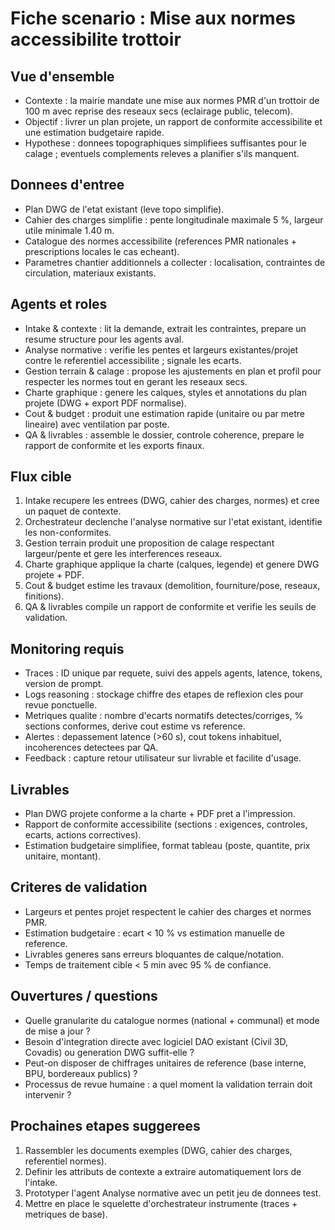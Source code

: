 ﻿# Fiche scenario : Mise aux normes accessibilite trottoir

## Vue d'ensemble
- Contexte : la mairie mandate une mise aux normes PMR d'un trottoir de 100 m avec reprise des reseaux secs (eclairage public, telecom).
- Objectif : livrer un plan projete, un rapport de conformite accessibilite et une estimation budgetaire rapide.
- Hypothese : donnees topographiques simplifiees suffisantes pour le calage ; eventuels complements releves a planifier s'ils manquent.

## Donnees d'entree
- Plan DWG de l'etat existant (leve topo simplifie).
- Cahier des charges simplifie : pente longitudinale maximale 5 %, largeur utile minimale 1.40 m.
- Catalogue des normes accessibilite (references PMR nationales + prescriptions locales le cas echeant).
- Parametres chantier additionnels a collecter : localisation, contraintes de circulation, materiaux existants.

## Agents et roles
- Intake & contexte : lit la demande, extrait les contraintes, prepare un resume structure pour les agents aval.
- Analyse normative : verifie les pentes et largeurs existantes/projet contre le referentiel accessibilite ; signale les ecarts.
- Gestion terrain & calage : propose les ajustements en plan et profil pour respecter les normes tout en gerant les reseaux secs.
- Charte graphique : genere les calques, styles et annotations du plan projete (DWG + export PDF normalise).
- Cout & budget : produit une estimation rapide (unitaire ou par metre lineaire) avec ventilation par poste.
- QA & livrables : assemble le dossier, controle coherence, prepare le rapport de conformite et les exports finaux.

## Flux cible
1. Intake recupere les entrees (DWG, cahier des charges, normes) et cree un paquet de contexte.
2. Orchestrateur declenche l'analyse normative sur l'etat existant, identifie les non-conformites.
3. Gestion terrain produit une proposition de calage respectant largeur/pente et gere les interferences reseaux.
4. Charte graphique applique la charte (calques, legende) et genere DWG projete + PDF.
5. Cout & budget estime les travaux (demolition, fourniture/pose, reseaux, finitions).
6. QA & livrables compile un rapport de conformite et verifie les seuils de validation.

## Monitoring requis
- Traces : ID unique par requete, suivi des appels agents, latence, tokens, version de prompt.
- Logs reasoning : stockage chiffre des etapes de reflexion cles pour revue ponctuelle.
- Metriques qualite : nombre d'ecarts normatifs detectes/corriges, % sections conformes, derive cout estime vs reference.
- Alertes : depassement latence (>60 s), cout tokens inhabituel, incoherences detectees par QA.
- Feedback : capture retour utilisateur sur livrable et facilite d'usage.

## Livrables
- Plan DWG projete conforme a la charte + PDF pret a l'impression.
- Rapport de conformite accessibilite (sections : exigences, controles, ecarts, actions correctives).
- Estimation budgetaire simplifiee, format tableau (poste, quantite, prix unitaire, montant).

## Criteres de validation
- Largeurs et pentes projet respectent le cahier des charges et normes PMR.
- Estimation budgetaire : ecart < 10 % vs estimation manuelle de reference.
- Livrables generes sans erreurs bloquantes de calque/notation.
- Temps de traitement cible < 5 min avec 95 % de confiance.

## Ouvertures / questions
- Quelle granularite du catalogue normes (national + communal) et mode de mise a jour ?
- Besoin d'integration directe avec logiciel DAO existant (Civil 3D, Covadis) ou generation DWG suffit-elle ?
- Peut-on disposer de chiffrages unitaires de reference (base interne, BPU, bordereaux publics) ?
- Processus de revue humaine : a quel moment la validation terrain doit intervenir ?

## Prochaines etapes suggerees
1. Rassembler les documents exemples (DWG, cahier des charges, referentiel normes).
2. Definir les attributs de contexte a extraire automatiquement lors de l'intake.
3. Prototyper l'agent Analyse normative avec un petit jeu de donnees test.
4. Mettre en place le squelette d'orchestrateur instrumente (traces + metriques de base).
